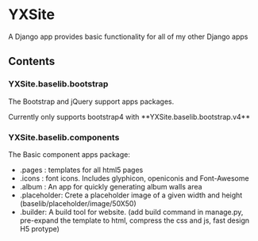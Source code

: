 # YXSite

A Django app provides basic functionality for all of my other Django apps

## Contents

### YXSite.baselib.bootstrap
The Bootstrap and jQuery support apps packages.
<p/>
Currently only supports bootstrap4 with **YXSite.baselib.bootstrap.v4**

### YXSite.baselib.components
The Basic component apps package:

- .pages : templates for all html5 pages
- .icons : font icons. Includes glyphicon, openiconis and Font-Awesome
- .album : An app for quickly generating album walls area
- .placeholder: Crete a placeholder image of a given width and height (baselib/placeholder/image/50X50)
- .builder: A build tool for website. (add build command in manage.py, pre-expand the template to html, compress the css and js, fast design H5 protype)

